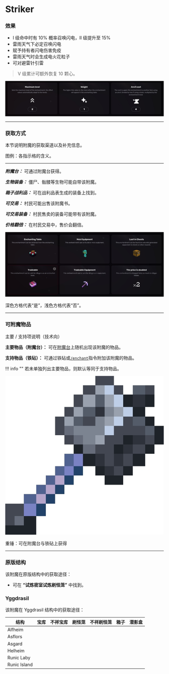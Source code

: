 # Striker
### 效果
*   I 级命中时有 10% 概率召唤闪电，II 级提升至 15%
*   雷雨天气下必定召唤闪电
*   赋予持有者闪电伤害免疫
*   雷雨天气时会生成电火花粒子
*   可对避雷针引雷

> V 级累计可额外恢复 10 颗心。

![](/images/voxel/enchantment/weapon-enchantment/image_1756618465033_342.png)

* * *

### 获取方式

本节说明附魔的获取渠道以及补充信息。

图例：各指示格的含义。[](#legend-explanations-of-each-box)

* * *

_**附魔台：**_ 可通过附魔台获得。

_**生物装备：**_ 僵尸、骷髅等生物可能自带该附魔。

_**箱子战利品：**_ 可在战利品表生成的装备上找到。

_**可交易：**_ 村民可能出售该附魔书。

_**可交易装备：**_ 村民售卖的装备可能带有该附魔。

_**价格翻倍：**_ 在村民交易中，售价会翻倍。

![](/images/voxel/enchantment/weapon-enchantment/image_1756618465033_892.png)

深色方格代表“是”，浅色方格代表“否”。

* * *

### 可附魔物品
主要 / 支持项说明（技术向）[](#explanation-primary-supported-technical)

**主要物品（附魔台）：** 可在[附魔台](https://minecraft.wiki/w/Enchanting_table)上随机出现该附魔的物品。

**支持物品（铁砧）：** 可通过铁砧或[`/enchant`](https://minecraft.wiki/w/Commands/enchant)指令附加该附魔的物品。

!!! info ""
    若未单独列出主要物品，则默认等同于支持物品。

![](/images/voxel/enchantment/weapon-enchantment/image_1756618465033_263.png)

重锤：可在附魔台与铁砧上获得

* * *

### 原版结构

该附魔在原版结构中的获取途径：

*   可在 **“试炼密室试炼刷怪笼”** 中找到。

### Yggdrasil

该附魔在 Yggdrasil 结构中的获取途径：

| 结构 | 宝库 | 不祥宝库 | 刷怪笼 | 不祥刷怪笼 | 箱子 | 潜影盒 |
| --- | --- | --- | --- | --- | --- | --- |
| Alfheim |  |  |  |  |  |  |
| Asflors |  |  |  |  |  |  |
| Asgard |  |  |  |  |  |  |
| Helheim |  |  |  |  |  |  |
| Runic Laby |  |  |  |  |  |  |
| Runic Island |  |  |  |  |  |  |
